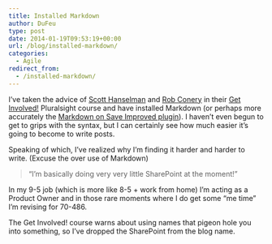 ```yaml
---
title: Installed Markdown
author: DuFeu
type: post
date: 2014-01-19T09:53:19+00:00
url: /blog/installed-markdown/
categories:
  - Agile
redirect_from:
  - /installed-markdown/
---
```


I&#8217;ve taken the advice of [Scott Hanselman][1] and [Rob Conery][2] in their [Get Involved!][3] Pluralsight course and have installed Markdown (or perhaps more accurately the [Markdown on Save Improved plugin][4]). I haven&#8217;t even begun to get to grips with the syntax, but I can certainly see how much easier it&#8217;s going to become to write posts.

Speaking of which, I&#8217;ve realized why I&#8217;m finding it harder and harder to write. (Excuse the over use of Markdown)

> &#8220;I&#8217;m basically doing very very little SharePoint at the moment!&#8221;

In my 9-5 job (which is more like 8-5 + work from home) I&#8217;m acting as a Product Owner and in those rare moments where I do get some &#8220;me time&#8221; I&#8217;m revising for 70-486.

The Get Involved! course warns about using names that pigeon hole you into something, so I&#8217;ve dropped the SharePoint from the blog name.

[1]: http://www.hanselman.com
[2]: http://www.wekeroad.com/
[3]: http://pluralsight.com/training/Courses/TableOfContents/get-involved
[4]: http://wordpress.org/plugins/markdown-on-save-improved/
